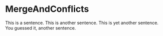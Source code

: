 # MergeAndConflicts

This is a sentence.
This is another sentence.
This is yet another sentence.
You guessed it, another sentence.
